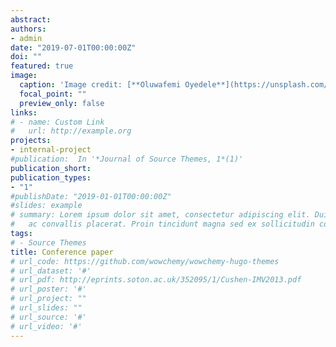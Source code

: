 ```yaml
---
abstract:   
authors:
- admin
date: "2019-07-01T00:00:00Z"
doi: ""
featured: true
image:
  caption: 'Image credit: [**Oluwafemi Oyedele**](https://unsplash.com/photos/pLCdAaMFLTE)'
  focal_point: ""
  preview_only: false
links:
# - name: Custom Link
#   url: http://example.org
projects:
- internal-project
#publication:  In '*Journal of Source Themes, 1*(1)'
publication_short: 
publication_types:
- "1"
#publishDate: "2019-01-01T00:00:00Z"
#slides: example
# summary: Lorem ipsum dolor sit amet, consectetur adipiscing elit. Duis posuere tellus
#   ac convallis placerat. Proin tincidunt magna sed ex sollicitudin condimentum.
tags:
# - Source Themes
title: Conference paper
# url_code: https://github.com/wowchemy/wowchemy-hugo-themes
# url_dataset: '#'
# url_pdf: http://eprints.soton.ac.uk/352095/1/Cushen-IMV2013.pdf
# url_poster: '#'
# url_project: ""
# url_slides: ""
# url_source: '#'
# url_video: '#'
---
```


